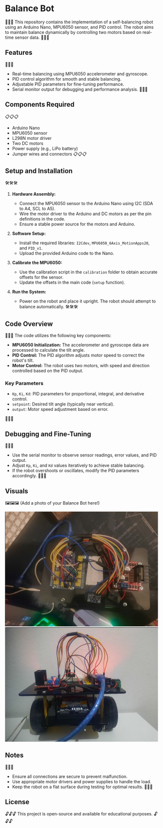 # Balance Bot

🤖🤖🤖 This repository contains the implementation of a self-balancing robot using an Arduino Nano, MPU6050 sensor, and PID control. The robot aims to maintain balance dynamically by controlling two motors based on real-time sensor data. 🤖🤖🤖

## Features
📌📌📌
- Real-time balancing using MPU6050 accelerometer and gyroscope.
- PID control algorithm for smooth and stable balancing.
- Adjustable PID parameters for fine-tuning performance.
- Serial monitor output for debugging and performance analysis. 📌📌📌

## Components Required
📋📋📋
- Arduino Nano
- MPU6050 sensor
- L298N motor driver
- Two DC motors
- Power supply (e.g., LiPo battery)
- Jumper wires and connectors 📋📋📋

## Setup and Installation
🛠️🛠️🛠️
1. **Hardware Assembly:**
   - Connect the MPU6050 sensor to the Arduino Nano using I2C (SDA to A4, SCL to A5).
   - Wire the motor driver to the Arduino and DC motors as per the pin definitions in the code.
   - Ensure a stable power source for the motors and Arduino.

2. **Software Setup:**
   - Install the required libraries: `I2Cdev`, `MPU6050_6Axis_MotionApps20`, and `PID_v1`.
   - Upload the provided Arduino code to the Nano.

3. **Calibrate the MPU6050:**
   - Use the calibration script in the `calibration` folder to obtain accurate offsets for the sensor.
   - Update the offsets in the main code (`setup` function).

4. **Run the System:**
   - Power on the robot and place it upright. The robot should attempt to balance automatically. 🛠️🛠️🛠️

## Code Overview
📜📜📜
The code utilizes the following key components:

- **MPU6050 Initialization:** The accelerometer and gyroscope data are processed to calculate the tilt angle.
- **PID Control:** The PID algorithm adjusts motor speed to correct the robot's tilt.
- **Motor Control:** The robot uses two motors, with speed and direction controlled based on the PID output.

### Key Parameters
- `Kp`, `Ki`, `Kd`: PID parameters for proportional, integral, and derivative control.
- `setpoint`: Desired tilt angle (typically near vertical).
- `output`: Motor speed adjustment based on error.

📜📜📜

## Debugging and Fine-Tuning
🔧🔧🔧
- Use the serial monitor to observe sensor readings, error values, and PID output.
- Adjust `Kp`, `Ki`, and `Kd` values iteratively to achieve stable balancing.
- If the robot overshoots or oscillates, modify the PID parameters accordingly. 🔧🔧🔧

## Visuals
🖼️🖼️🖼️
(Add a photo of your Balance Bot here!)

![Balance Bot Image](bot.jpeg)
![Balance Bot Image](bot2.jpeg)

## Notes
📖📖📖
- Ensure all connections are secure to prevent malfunction.
- Use appropriate motor drivers and power supplies to handle the load.
- Keep the robot on a flat surface during testing for optimal results. 📖📖📖

## License
🔓🔓🔓 This project is open-source and available for educational purposes. 🔓🔓🔓

